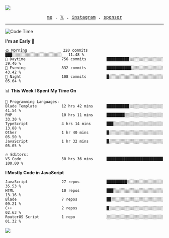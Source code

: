 <img style="bottom: 800px;" src="https://imgur.com/rilHVxA.png"/>
<p align="center">
  <samp>
    <a href="https://fayln.com">me</a> .
    <!-- <a href="https://fayln.com/projects">projects</a> . -->
    <a href="https://go.fayln.com/twitter">𝕏</a> .
    <a href="https://go.fayln.com/instagram">instagram</a> .
<!--     <a href="https://go.fayln.com/polywork">polywork</a> . -->
    <a href="https://github.com/sponsors/faridhnzz">sponsor</a>
  </samp>
</p>

---
<!--START_SECTION:waka-->
![Code Time](http://img.shields.io/badge/Code%20Time-3%2C495%20hrs%2035%20mins-blue)

**I'm an Early 🐤** 

```text
🌞 Morning                220 commits         ███░░░░░░░░░░░░░░░░░░░░░░   11.48 % 
🌆 Daytime                756 commits         ██████████░░░░░░░░░░░░░░░   39.46 % 
🌃 Evening                832 commits         ███████████░░░░░░░░░░░░░░   43.42 % 
🌙 Night                  108 commits         █░░░░░░░░░░░░░░░░░░░░░░░░   05.64 % 
```


📊 **This Week I Spent My Time On** 

```text
💬 Programming Languages: 
Blade Template           12 hrs 42 mins      ██████████░░░░░░░░░░░░░░░   41.54 % 
PHP                      10 hrs 11 mins      ████████░░░░░░░░░░░░░░░░░   33.30 % 
TypeScript               4 hrs 14 mins       ███░░░░░░░░░░░░░░░░░░░░░░   13.88 % 
Other                    1 hr 40 mins        █░░░░░░░░░░░░░░░░░░░░░░░░   05.50 % 
JavaScript               1 hr 32 mins        █░░░░░░░░░░░░░░░░░░░░░░░░   05.05 % 

🔥 Editors: 
VS Code                  30 hrs 36 mins      █████████████████████████   100.00 % 
```

**I Mostly Code in JavaScript** 

```text
JavaScript               27 repos            █████████░░░░░░░░░░░░░░░░   35.53 % 
HTML                     10 repos            ███░░░░░░░░░░░░░░░░░░░░░░   13.16 % 
Blade                    7 repos             ██░░░░░░░░░░░░░░░░░░░░░░░   09.21 % 
C++                      2 repos             █░░░░░░░░░░░░░░░░░░░░░░░░   02.63 % 
RouterOS Script          1 repo              ░░░░░░░░░░░░░░░░░░░░░░░░░   01.32 % 
```




<!--END_SECTION:waka-->

![](https://hit.yhype.me/github/profile?user_id=29797712)
